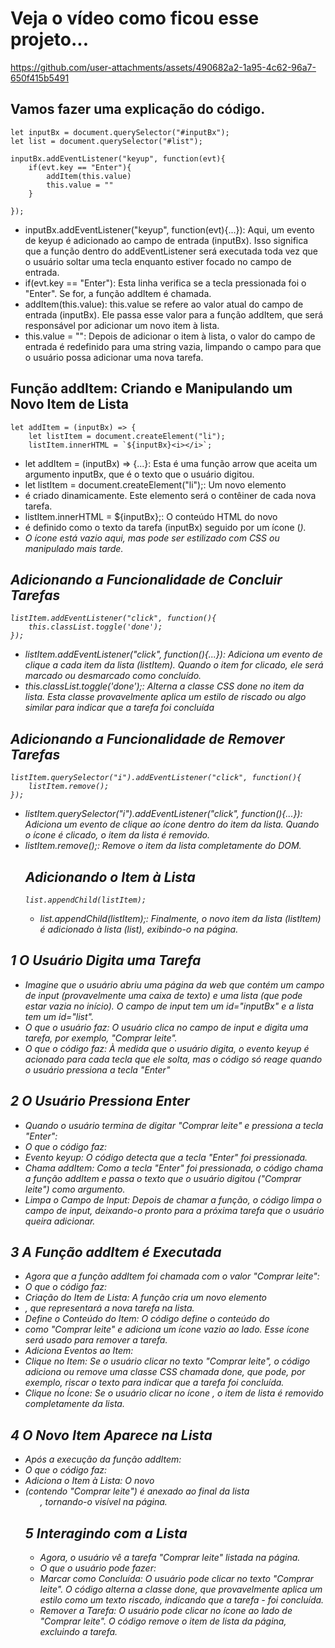 # Veja o vídeo como ficou esse projeto...



https://github.com/user-attachments/assets/490682a2-1a95-4c62-96a7-650f415b5491

## Vamos fazer uma explicação do código.
```
let inputBx = document.querySelector("#inputBx");
let list = document.querySelector("#list");

inputBx.addEventListener("keyup", function(evt){
    if(evt.key == "Enter"){
        addItem(this.value)
        this.value = ""
    }

});
```
- inputBx.addEventListener("keyup", function(evt){...}): Aqui, um evento de keyup é adicionado ao campo de entrada (inputBx). Isso significa que a função dentro do addEventListener será executada toda vez que o usuário soltar uma tecla enquanto estiver focado no campo de entrada.
- if(evt.key == "Enter"): Esta linha verifica se a tecla pressionada foi o "Enter". Se for, a função addItem é chamada.
- addItem(this.value): this.value se refere ao valor atual do campo de entrada (inputBx). Ele passa esse valor para a função addItem, que será responsável por adicionar um novo item à lista.
- this.value = "": Depois de adicionar o item à lista, o valor do campo de entrada é redefinido para uma string vazia, limpando o campo para que o usuário possa adicionar uma nova tarefa.

##  Função addItem: Criando e Manipulando um Novo Item de Lista
```
let addItem = (inputBx) => {
    let listItem = document.createElement("li");
    listItem.innerHTML = `${inputBx}<i></i>`;

```

- let addItem = (inputBx) => {...}: Esta é uma função arrow que aceita um argumento inputBx, que é o texto que o usuário digitou.
- let listItem = document.createElement("li");: Um novo elemento <li> é criado dinamicamente. Este elemento será o contêiner de cada nova tarefa.
- listItem.innerHTML = ${inputBx}<i></i>;: O conteúdo HTML do novo <li> é definido como o texto da tarefa (inputBx) seguido por um ícone (<i>).
- O ícone está vazio aqui, mas pode ser estilizado com CSS ou manipulado mais tarde.

## Adicionando a Funcionalidade de Concluir Tarefas
```
listItem.addEventListener("click", function(){
    this.classList.toggle('done');
});

```
- listItem.addEventListener("click", function(){...}): Adiciona um evento de clique a cada item da lista (listItem). Quando o item for clicado, ele será marcado ou desmarcado como concluído.
- this.classList.toggle('done');: Alterna a classe CSS done no item da lista. Esta classe provavelmente aplica um estilo de riscado ou algo similar para indicar que a tarefa foi concluída
##  Adicionando a Funcionalidade de Remover Tarefas
```
listItem.querySelector("i").addEventListener("click", function(){
    listItem.remove();
});

```
- listItem.querySelector("i").addEventListener("click", function(){...}): Adiciona um evento de clique ao ícone <i> dentro do item da lista. Quando o ícone é clicado, o item da lista é removido.
- listItem.remove();: Remove o item da lista completamente do DOM.
  ## Adicionando o Item à Lista
  ```
  list.appendChild(listItem);
  ```
  - list.appendChild(listItem);: Finalmente, o novo item da lista (listItem) é adicionado à lista (list), exibindo-o na página.

## 1 O Usuário Digita uma Tarefa
- Imagine que o usuário abriu uma página da web que contém um campo de input (provavelmente uma caixa de texto) e uma lista (que pode estar vazia no início). O campo de input tem um id="inputBx" e a lista tem um id="list".
- O que o usuário faz: O usuário clica no campo de input e digita uma tarefa, por exemplo, "Comprar leite".
- O que o código faz: À medida que o usuário digita, o evento keyup é acionado para cada tecla que ele solta, mas o código só reage quando o usuário pressiona a tecla "Enter"
## 2 O Usuário Pressiona Enter
- Quando o usuário termina de digitar "Comprar leite" e pressiona a tecla "Enter":
- O que o código faz:
- Evento keyup: O código detecta que a tecla "Enter" foi pressionada.
- Chama addItem: Como a tecla "Enter" foi pressionada, o código chama a função addItem e passa o texto que o usuário digitou ("Comprar leite") como argumento.
- Limpa o Campo de Input: Depois de chamar a função, o código limpa o campo de input, deixando-o pronto para a próxima tarefa que o usuário queira adicionar.
## 3 A Função addItem é Executada
- Agora que a função addItem foi chamada com o valor "Comprar leite":
- O que o código faz:
- Criação do Item de Lista: A função cria um novo elemento <li>, que representará a nova tarefa na lista.
- Define o Conteúdo do Item: O código define o conteúdo do <li> como "Comprar leite" e adiciona um ícone <i> vazio ao lado. Esse ícone será usado para remover a tarefa.
- Adiciona Eventos ao Item:
- Clique no Item: Se o usuário clicar no texto "Comprar leite", o código adiciona ou remove uma classe CSS chamada done, que pode, por exemplo, riscar o texto para indicar que a tarefa foi concluída.
- Clique no Ícone: Se o usuário clicar no ícone <i>, o item de lista é removido completamente da lista.
## 4 O Novo Item Aparece na Lista
- Após a execução da função addItem:
- O que o código faz:
- Adiciona o Item à Lista: O novo <li> (contendo "Comprar leite") é anexado ao final da lista <ul>, tornando-o visível na página.
## 5  Interagindo com a Lista
- Agora, o usuário vê a tarefa "Comprar leite" listada na página.
- O que o usuário pode fazer:
- Marcar como Concluída: O usuário pode clicar no texto "Comprar leite". O código alterna a classe done, que provavelmente aplica um estilo como um texto riscado, indicando que a tarefa - foi concluída.
- Remover a Tarefa: O usuário pode clicar no ícone <i> ao lado de "Comprar leite". O código remove o item de lista da página, excluindo a tarefa.

